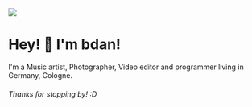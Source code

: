 <img src="https://imagecdn.bdan.io/00eb332b-e62f-42b2-a684-41169c6a5000/fit=crop,h=200,w=1000">

# Hey! 👋 I'm bdan!
I'm a Music artist, Photographer, Video editor and programmer living in Germany, Cologne.

###### Thanks for stopping by! :D
